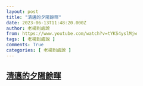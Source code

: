 ```yaml
---
layout: post
title: "清邁的夕陽餘暉"
date: 2023-06-13T11:48:20.000Z
author: 老楊到處說
from: https://www.youtube.com/watch?v=tYKS4yslMjw
tags: [ 老楊到處說 ]
comments: True
categories: [ 老楊到處說 ]
---
```

<!--1686656900000-->
[清邁的夕陽餘暉](https://www.youtube.com/watch?v=tYKS4yslMjw)
------

<div>

</div>
